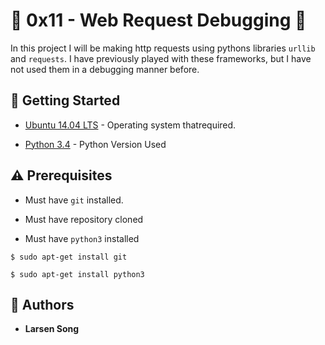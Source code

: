 # :shell: 0x11 - Web Request Debugging :shell:

In this project I will be making http requests using pythons libraries `urllib` and `requests`. I have previously played with these frameworks, but I have not used them in a debugging manner before.

## :running: Getting Started

* [Ubuntu 14.04 LTS](http://releases.ubuntu.com/14.04/) - Operating system thatrequired.

* [Python 3.4](https://www.python.org/download/releases/3.4.0/) - Python Version Used

## :warning: Prerequisites

* Must have `git` installed.

* Must have repository cloned

* Must have `python3` installed


```
$ sudo apt-get install git
```

```
$ sudo apt-get install python3
```

## :blue_book: Authors
* **Larsen Song** 
